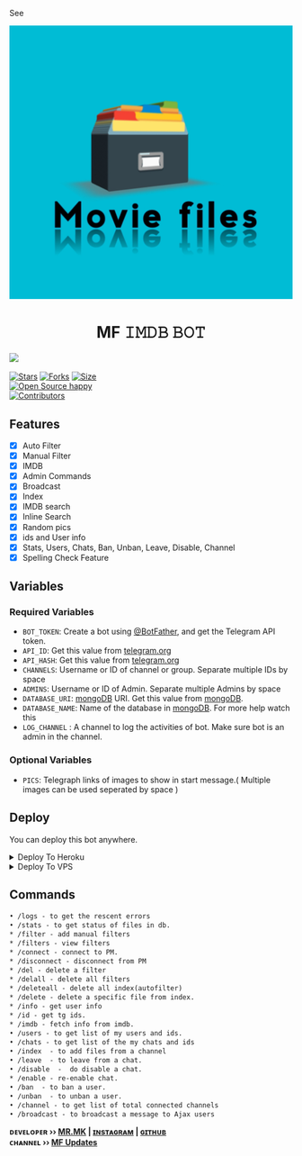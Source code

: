 See<p align="center">
  <img src="assets/MF.png" alt="MF">
</p>
<h1 align="center">
  <b>MF 𝙸𝙼𝙳𝙱 𝙱𝙾𝚃 </b>
</h1>
<a href="https://youtube.com/@Mr.mk_vibes">
  <img src="https://img.shields.io/badge/𝚂𝚄𝙱𝚂𝙲𝚁𝙸𝙱𝙴-red?logo=youtube" width="150">

[![Stars](https://img.shields.io/github/stars/Mrmk001/MF?style=flat-square&color=orange)](https://github.com/Mrmk001/MF/stargazers)
[![Forks](https://img.shields.io/github/forks/Mrmk001/MF?style=flat-square&color=blue)](https://github.com/Mrmk001/MF/fork)
[![Size](https://img.shields.io/github/repo-size/Mrmk001/MF?style=flat-square&color=black)](https://github.com/Mrmk001/MF)   
[![Open Source happy ](https://badges.frapsoft.com/os/v2/open-source.svg?v=110)](https://github.com/Mrmk001/MF)   
[![Contributors](https://img.shields.io/github/contributors/Mrmk001/MF?style=flat-square&color=green)](https://github.com/Mrmk001/MF/graphs/contributors)
## Features

- [x] Auto Filter
- [x] Manual Filter
- [x] IMDB
- [x] Admin Commands
- [x] Broadcast
- [x] Index
- [x] IMDB search
- [x] Inline Search
- [x] Random pics
- [x] ids and User info 
- [x] Stats, Users, Chats, Ban, Unban, Leave, Disable, Channel
- [x] Spelling Check Feature

## Variables

### Required Variables
* `BOT_TOKEN`: Create a bot using [@BotFather](https://telegram.dog/BotFather), and get the Telegram API token.
* `API_ID`: Get this value from [telegram.org](https://my.telegram.org/apps)
* `API_HASH`: Get this value from [telegram.org](https://my.telegram.org/apps)
* `CHANNELS`: Username or ID of channel or group. Separate multiple IDs by space
* `ADMINS`: Username or ID of Admin. Separate multiple Admins by space
* `DATABASE_URI`: [mongoDB](https://www.mongodb.com) URI. Get this value from [mongoDB](https://www.mongodb.com).
* `DATABASE_NAME`: Name of the database in [mongoDB](https://www.mongodb.com). For more help watch this 
* `LOG_CHANNEL` : A channel to log the activities of bot. Make sure bot is an admin in the channel.
### Optional Variables
* `PICS`: Telegraph links of images to show in start message.( Multiple images can be used seperated by space )


## Deploy
You can deploy this bot anywhere.



<details><summary>Deploy To Heroku</summary>
<p>
<br>
<a href="https://heroku.com/deploy?template=https://github.com/Mrmk001/MF">
  <img src="https://www.herokucdn.com/deploy/button.svg" alt="Deploy">
</a>
</p>
</details>

<details><summary>Deploy To VPS</summary>
<p>
<pre>
git clone https://github.com/Mrmk001/MF
# Install Packages
pip3 install -r requirements.txt
Edit info.py with variables as given below then run bot
python3 bot.py
</pre>
</p>
</details>


## Commands
```
• /logs - to get the rescent errors
• /stats - to get status of files in db.
* /filter - add manual filters
* /filters - view filters
* /connect - connect to PM.
* /disconnect - disconnect from PM
* /del - delete a filter
* /delall - delete all filters
* /deleteall - delete all index(autofilter)
* /delete - delete a specific file from index.
* /info - get user info
* /id - get tg ids.
* /imdb - fetch info from imdb.
• /users - to get list of my users and ids.
• /chats - to get list of the my chats and ids 
• /index  - to add files from a channel
• /leave  - to leave from a chat.
• /disable  -  do disable a chat.
* /enable - re-enable chat.
• /ban  - to ban a user.
• /unban  - to unban a user.
• /channel - to get list of total connected channels
• /broadcast - to broadcast a message to Ajax users
```

<b>ᴅᴇᴠᴇʟᴏᴘᴇʀ ›› [MR.MK](https://telegram.dog/AboutMrmk) | [ɪɴsᴛᴀɢʀᴀᴍ](https://www.instagram.com/mrshadowgram/) | [ɢɪᴛʜᴜʙ](GitHub.com/Mrmk001)</b>                                                                                                                                                                                    
<b>ᴄʜᴀɴɴᴇʟ ›› [MF Updates](https://t.me/+I6V_TokyqboxZGE1)</b>
